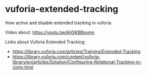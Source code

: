 # vuforia-extended-tracking

How active and disable extended tracking in vuforia.

Video about: https://youtu.be/AjlGKBBsymo

Links about Vuforia Extended Tracking:

- https://library.vuforia.com/articles/Training/Extended-Tracking
- https://library.vuforia.com/content/vuforia-library/en/articles/Solution/Configuring-Rotational-Tracking-in-Unity.html
